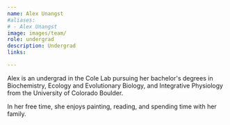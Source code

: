 ```yaml
---
name: Alex Unangst
#aliases:
# - Alex Unangst
image: images/team/
role: undergrad
description: Undergrad
links:

---
```

Alex is an undergrad in the Cole Lab pursuing her bachelor's degrees in Biochemistry, Ecology and Evolutionary Biology, and Integrative Physiology from the University of Colorado Boulder.

In her free time, she enjoys painting, reading, and spending time with her family. 
